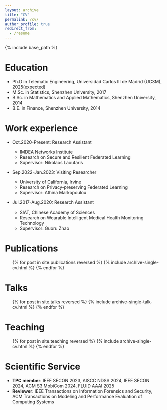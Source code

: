 ```yaml
---
layout: archive
title: "CV"
permalink: /cv/
author_profile: true
redirect_from:
  - /resume
---
```


{% include base_path %}

Education
======
* Ph.D in Telematic Engineering, Universidad Carlos III de Madrid (UC3M), 2025(expected)
* M.Sc. in Statistics, Shenzhen University, 2017
* B.Sc. in Mathematics and Applied Mathematics, Shenzhen University, 2014
* B.E. in Finance, Shenzhen University, 2014

Work experience
======
* Oct.2020-Present: Research Assistant
  * IMDEA Networks Institute
  * Research on Secure and Resilient Federated Learning
  * Supervisor: Nikolaos Laoutaris

* Sep.2022-Jan.2023: Visiting Researcher
  * University of California, Irvine
  * Research on Privacy-preserving Federated Learning
  * Supervisor: Athina Markopoulou

* Jul.2017-Aug.2020: Research Assistant
  * SIAT, Chinese Academy of Sciences 
  * Research on Wearable Intelligent Medical Health Monitoring Technology
  * Supervisor: Guoru Zhao


Publications
======
  <ul>{% for post in site.publications reversed %}
    {% include archive-single-cv.html %}
  {% endfor %}</ul>
  
Talks
======
  <ul>{% for post in site.talks reversed %}
    {% include archive-single-talk-cv.html  %}
  {% endfor %}</ul>
  
Teaching
======
  <ul>{% for post in site.teaching reversed %}
    {% include archive-single-cv.html %}
  {% endfor %}</ul>
  
Scientific Service
======
* **TPC member**: IEEE SECON 2023, AISCC NDSS 2024, IEEE SECON 2024, ACM S3 MobiCom 2024, FLUID AAAI 2025
* **Reviewer**: IEEE Transactions on Information Forensics and Security, ACM Transactions on Modeling and Performance Evaluation of Computing Systems

